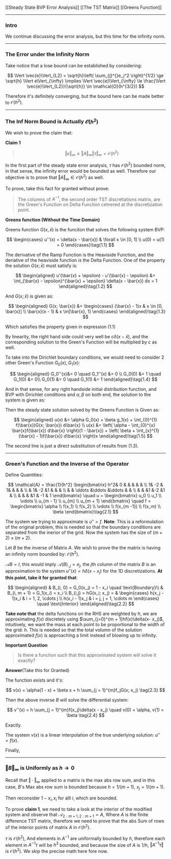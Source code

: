 [[Steady State BVP Error Analysis]]
[[The TST Matrix]]
[[Greens Function]]

---
### **Intro**
We continue discussing the error analysis, but this time for the infinity norm. 


---
### **The Error under the Infinity Norm**

Take notice that a lose bound can be established by considering: 

$$
\Vert \vec{e}\Vert_{L2} = \sqrt{h}\left(
        \sum_{j}^{}e_j^2
    \right)^{1/2} \ge \sqrt{h} \Vert e\Vert_{\infty}
    \implies
    \Vert \vec{e}\Vert_{\infty} \le 
    \frac{\Vert \vec{e}\Vert_{L2}}{\sqrt{h}} \in 
    \mathcal{O}(h^{3/2})
$$

Therefore it's definitely converging, but the bound here can be made better to $\mathcal{O}(h^2)$. 

---
### **The Inf Norm Bound is Actually $\mathcal{O}(h^2)$**

We wish to prove the claim that: 

**Claim 1**

> $$
> \Vert e\Vert_{\infty} \le \Vert A\Vert_{\infty}\Vert \tau\Vert_{\infty} = \mathcal{O}(h^2)
> $$

In the first part of the steady state error analysis, $\tau$ has $\mathcal{O}(h^2)$ bounded norm, in that sense, the infinity error would be bounded as well. Therefore our objective is to prove that $\Vert A\Vert_{\infty} \in \mathcal{O}(h^2)$ as well. 

To prove, take this fact for granted without prove: 

> The columns of $A^{-1}$, the second order TST discretiations matrix, are the Green's Function on Delta Function cetnered at the discretization point. 

**Greens function (Without the Time Domain)**

Greens function $G(x, \bar{x})$ is the funciton that solves the following system BVP: 

$$
\begin{cases}
    u''(x) = \delta(x - \bar{x}) & \forall x \in [0, 1] 
    \\
    u(0) = u(1) = 0
\end{cases}\tag{1.1}
$$

The derivative of the Ramp Function is the Heaviside Function, and the deriative of the heaviside function is the Delta Function. One of the property the solution $G(x; \bar{x})$ must satisfy is: 

$$
\begin{aligned}
    u'(\bar{x} + \epsilon) - u'(\bar{x} - \epsilon) &=  
    \int_{\bar{x} - \epsilon}^{\bar{x} + \epsilon} \delta(x - \bar{x}) dx = 1
\end{aligned}\tag{1.2}
$$

And $G(x; \bar{x})$ is given as: 

$$
\begin{aligned}
    G(x; \bar{x}) &= 
    \begin{cases}
        (\bar{x} - 1)x & x \in [0, \bar{x}]
        \\
        \bar{x}(x - 1) & x \in[\bar{x}, 1]
    \end{cases}
\end{aligned}\tag{1.3}
$$

Which satisfies the property given in expression (1.1)

By linearity, the right hand side could very well be $c\delta(x - \bar{x})$, and the corresponding solution to the Green's Function will be multiplied by $c$ as well. 

To take into the Dirichlet boundary conditions, we would need to consider 2 other Green's Function $G_0(x), G_1(x)$: 

$$
\begin{aligned}
    G_0''(x)&= 0 \quad G_1''(x) &= 0 \\ 
    G_0(0) &= 1 \quad G_1(0) &= 0\\ 
    G_0(1) &= 0 \quad G_1(1) &= 1
\end{aligned}\tag{1.4}
$$

And in that sense, for any right handside initial distribution function, and BVP with Dirichlet conditions and $\alpha, \beta$ on both end, the solution to the system is given as: 

Then the steady state solution solved by the Greens Function is Given as: 


$$
\begin{aligned}
    u(x) &= \alpha G_0(x) + \beta g_1(x) + \int_{0}^{1} 
        f(\bar{x})G(x; \bar{x})
    d\bar{x}
    \\
    u(x) &= \left(
        \alpha - \int_{0}^{x} 
            \bar{x}f(\bar{x})
        d\bar{x}
    \right)(1 - \bar{x}) + \left(
        \beta + \int_{x}^{1} 
            (\bar{x} - 1)f(\bar{x})
        d\bar{x}
    \right)x
\end{aligned}\tag{1.5}
$$

The second line is just a direct substitution of results from (1.3). 

---
### **Green's Function and the Inverse of the Operator**

Define Quantities: 

$$
\mathcal{A} = \frac{1}{h^2}
\begin{bmatrix}
    h^2& 0 & & & & & \\
    1& -2 & 1& & & & \\
    & 1& -2 &1 & & & \\
    & & \ddots &\ddots  &\ddots  & & \\
    & & &1  &-2  &1 & \\
    & & & &1 & -1 & 1
\end{bmatrix} \quad 
u = \begin{bmatrix}
u_0 \\ u_1 \\  \vdots \\ u_{m - 1} \\ u_{m} \\ u_{m + 1}
\end{bmatrix} \quad f = \begin{bmatrix}
    \alpha  \\ f(x_1) \\ f(x_2) \\ \vdots \\ f(x_{m -1}) \\ f(x_m) \\ \beta
\end{bmatrix}\tag{2.1}
$$

The system we trying to approximate is $u'' = f$. **Note**: This is a reformulation of the original problem, this is needed so that the boundary conditions are separated from the inerior of the grid. Now the system has the size of $(m + 2)\times (m + 2)$. 

Let $B$ be the inverse of Matrix $A$. We wish to prove the the matrix is having an infinity norm bounded by: $\mathcal{O}(h^2)$. 

$\mathcal{A}B = I$, this would imply $\mathcal{A}(B)_{:, j} = e_j$, the $j$th column of the matrix $B$ is an approximation to the system $u''(x) = h\delta(x - x_j)$ for the 1D discretizations. **At this point, take it for granted that**: 

$$
\begin{aligned}
    & B_{i, 0}  = G_0(x_j) = 1 - x_i \quad \text{Boundary}\\
    & B_{i, m + 1} = G_1(x_i) = x_i \\
    B_{i,j} = hG(x_i; x_j) = 
    & \begin{cases} 
        h(x_j - 1)x_i & i = 1, 2, \cdots j
        \\
        h(x_i - 1)x_j & i = j, j + 1, \cdots m
    \end{cases} \quad \text{Interior}
\end{aligned}\tag{2.2}
$$

**Take note that** the delta functions on the RHS are weighted by $h$, we are approximating $f(x)$ discretely using $\sum_{j=0}^{m + 1}hf(x)\delta(x- x_j)$, intuitively, we want the mass at each point to be proportional to the width of the grid: $h$. This is needed so that the total volumn of the solution approximated $f(x)$ is approaching a limit instead of blowing up to infinity. 

**Important Question**

> Is there a function such that this approximated system will solve it exactly? 

**Answer**(Take this for Granted)

The function exists and it's: 

$$
v(x) = \alpha(1 - x) + \beta x + h \sum_{j = 1}^{m}f_jG(x; x_j) \tag{2.3}
$$

Then the above inverse $B$ will solve the differential system: 

$$
v''(x) = h \sum_{j = 1}^{m}f(x_j)\delta(x - x_j)
\quad 
v(0) = \alpha, v(1) = \beta \tag{2.4}
$$

Exactly. 

The system $v(x)$ is a linear interpolation of the true underlying solution: $u''=f(x)$. 

Finally, 


---
### **$\Vert B\Vert_{\infty}$ is Uniformly as $h\rightarrow 0$**

Recall that $\Vert\cdot \Vert_\infty$ applied to a matrix is the max abs row sum, and in this case, $B$'s Max abs row sum is bounded because $h = 1/(m + 1)$, $x_j = 1/(m + 1)$. 

Then reconsider $1 - x_i, x_i$ for alll $i$, which are bounded. 

To prove **claim 1**, we need to take a look at the interior of the modified system and observe that $\mathcal{A}_{2:m + 1, 2:m + 1} = A$, Where $A$ is the finite difference TST matrix, therefore we need to prove that the abs Sum of rows of the interior points of matrix $A$ in $\mathcal{O}(h^2)$. 

$\tau$ is $\mathcal{O}(h^2)$, And elements in $A^{-1}$ are uniformally bounded by $h$, therefore each element in $A^{-1}\tau$ will be $h^3$ bounded, and because the size of $A$ is $1/h$, $\Vert A^{-1}\tau\Vert$ is $\mathcal{O}(h^2)$. We skip the precise math here fore now. 
